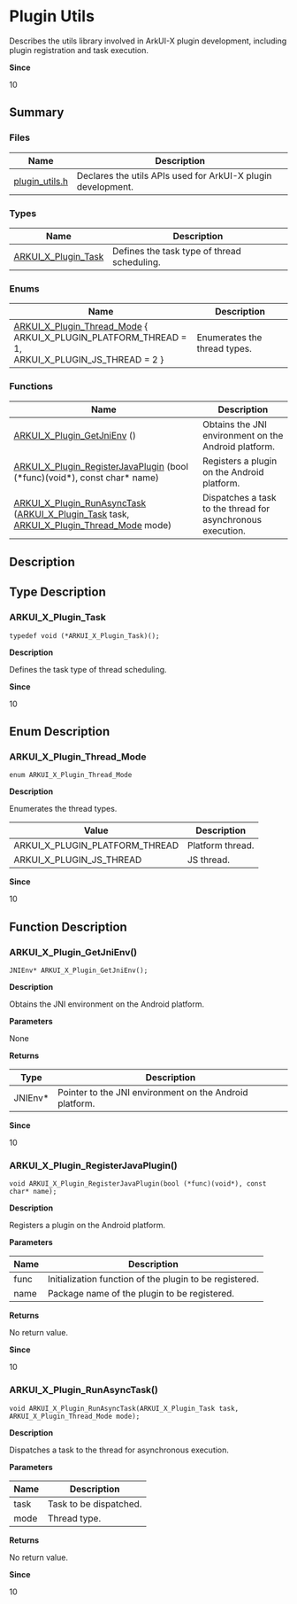 # Plugin Utils


Describes the utils library involved in ArkUI-X plugin development, including plugin registration and task execution.

**Since**


10


## Summary


### Files

| Name                                                    | Description                                |
| ------------------------------------------------------------ | ------------------------------------ |
| [plugin_utils.h](plugin__utils_8h.md)                  | Declares the utils APIs used for ArkUI-X plugin development.  |


### Types

| Name                                                | Description                               |
| ------------------------------------------------------------ | ----------------------------------- |
| [ARKUI_X_Plugin_Task](#arkui_x_plugin_task)                           | Defines the task type of thread scheduling.              |

### Enums
| Name                                                     | Description                               |
| ------------------------------------------------------------ | ----------------------------------- |
| [ARKUI_X_Plugin_Thread_Mode](_plugin_utils.md#arkui_x_plugin_thread_mode) { <br>ARKUI_X_PLUGIN_PLATFORM_THREAD = 1, <br>ARKUI_X_PLUGIN_JS_THREAD = 2 }         | Enumerates the thread types.                      |

### Functions

| Name                                                    | Description                                              |
| ------------------------------------------------------------ | -------------------------------------------------- |
| [ARKUI_X_Plugin_GetJniEnv](#arkui_x_plugin_getjnienv) () | Obtains the JNI environment on the Android platform.     |
| [ARKUI_X_Plugin_RegisterJavaPlugin](#arkui_x_plugin_registerjavaplugin) (bool (\*func)(void\*), const char\* name) | Registers a plugin on the Android platform.     |
| [ARKUI_X_Plugin_RunAsyncTask](#arkui_x_plugin_runasynctask) ([ARKUI_X_Plugin_Task](#arkui_x_plugin_task) task, [ARKUI_X_Plugin_Thread_Mode](#arkui_x_plugin_thread_mode) mode) | Dispatches a task to the thread for asynchronous execution. |


## Description


## Type Description


### ARKUI_X_Plugin_Task


```
typedef void (*ARKUI_X_Plugin_Task)();
```

**Description**

Defines the task type of thread scheduling.

**Since**

10


## Enum Description


### ARKUI_X_Plugin_Thread_Mode


```
enum ARKUI_X_Plugin_Thread_Mode
```

**Description**

Enumerates the thread types.

| Value                     | Description        |
| -------------------------- | ------------- |
| ARKUI_X_PLUGIN_PLATFORM_THREAD  | Platform thread.|
| ARKUI_X_PLUGIN_JS_THREAD        | JS thread.     |

**Since**

10


## Function Description

### ARKUI_X_Plugin_GetJniEnv()


```
JNIEnv* ARKUI_X_Plugin_GetJniEnv();
```

**Description**

Obtains the JNI environment on the Android platform.

**Parameters**

None

**Returns**

| Type      | Description                                   |
| ---------- | --------------------------------------- |
| JNIEnv*       | Pointer to the JNI environment on the Android platform.               |

**Since**

10


### ARKUI_X_Plugin_RegisterJavaPlugin()


```
void ARKUI_X_Plugin_RegisterJavaPlugin(bool (*func)(void*), const char* name);
```

**Description**

Registers a plugin on the Android platform.

**Parameters**

| Name       | Description                                   |
| ---------- | --------------------------------------- |
| func       | Initialization function of the plugin to be registered.               |
| name       | Package name of the plugin to be registered.                    |

**Returns**

No return value.

**Since**

10


### ARKUI_X_Plugin_RunAsyncTask()


```
void ARKUI_X_Plugin_RunAsyncTask(ARKUI_X_Plugin_Task task, ARKUI_X_Plugin_Thread_Mode mode);
```

**Description**

Dispatches a task to the thread for asynchronous execution.

**Parameters**

| Name       | Description                                   |
| ---------- | --------------------------------------- |
| task       | Task to be dispatched.            |
| mode       | Thread type.                     |

**Returns**

No return value.

**Since**

10
